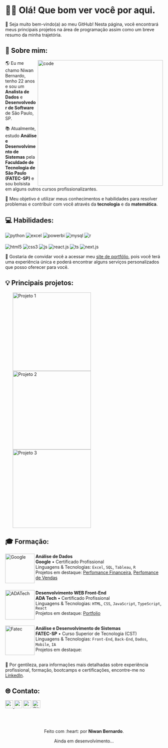 <!-- Início da seção de boas-vindas -->
<h1>👋🏻 Olá! Que bom ver você por aqui.</h1>
<p>🎉 Seja muito bem-vindo(a) ao meu GitHub! Nesta página, você encontrará meus principais projetos na área de programação assim como um breve resumo da minha trajetória.</p> 
<!-- Fim da seção de boas-vindas -->

<!-- Início da seção "Sobre mim" -->
<h2>👾 Sobre mim: </h2>
<img src="https://i.pinimg.com/originals/7d/07/a2/7d07a255678962d30d8717dcf5dbd266.gif" min-width="400px" max-width="400px" width="400px" align="right" alt="code">
<p align="left">🌎 Eu me chamo Niwan Bernardo, tenho 22 anos e sou um <b>Analista de Dados</b> e <b>Desenvolvedor de Software</b> de São Paulo, SP.</p>
<p align="left">📚 Atualmente, estudo <b>Análise e Desenvolvimento de Sistemas</b> pela <b>Faculdade de Tecnologia de São Paulo (FATEC-SP)</b> e sou bolsista em alguns outros cursos profissionalizantes. </p>
<p align="left">🚀 Meu objetivo é utilizar meus conhecimentos e habilidades para resolver problemas e contribuir com você através da <b>tecnologia</b> e da <b>matemática</b>.</p>
<!-- Fim da seção "Sobre mim" -->

<!-- Início da seção "Habilidades" -->
<h2>💻 Habilidades: </h2>
<p>
<img align="center" alt="python" src="https://img.shields.io/badge/Python-14354C?style=for-the-badge&logo=python&logoColor=white"/>
<img align="center" alt="excel" src="https://img.shields.io/badge/Microsoft_Excel-217346?style=for-the-badge&logo=microsoft-excel&logoColor=white"/>
<img align="center" alt="powerbi" src="https://img.shields.io/badge/power_bi-F2C811?style=for-the-badge&logo=powerbi&logoColor=black"/>
<img align="center" alt="mysql" src="https://img.shields.io/badge/mysql-%2300f.svg?style=for-the-badge&logo=mysql&logoColor=white"/>
<img align="center" alt="r" src="https://img.shields.io/badge/r-%23276DC3.svg?style=for-the-badge&logo=r&logoColor=white"/>
<br>
<br>
<img align="center" alt="html5" src="https://img.shields.io/badge/HTML5-E34F26?style=for-the-badge&logo=html5&logoColor=white" />
<img align="center" alt="css3" src="https://img.shields.io/badge/CSS3-1572B6?style=for-the-badge&logo=css3&logoColor=white" />
<img align="center" alt="js" src="https://img.shields.io/badge/JavaScript-F7DF1E?style=for-the-badge&logo=javascript&logoColor=black" /> 
<img align="center" alt="react.js" src="https://img.shields.io/badge/React-20232A?style=for-the-badge&logo=react&logoColor=61DAFB" />
<img align="center" alt="ts" src="https://img.shields.io/static/v1?style=for-the-badge&message=TypeScript&color=3178C6&logo=TypeScript&logoColor=FFFFFF&label=" /> 
<img align="center" alt="next.js" src="https://img.shields.io/badge/Next-black?style=for-the-badge&logo=next.js&logoColor=white" />
</p>
<!-- Fim da seção "Habilidades" -->

<p>💼 Gostaria de convidar você a acessar meu <a href="https://niwanbatista.vercel.app/">site de portfólio</a>, pois você terá uma experiência única e poderá encontrar alguns serviços personalizados que posso oferecer para você.</p>

<!-- Início da seção "Principais projetos" -->
<h2>💡 Principais projetos: </h2>
<ul>
    <a href="https://www.linkedin.com/feed/update/urn:li:activity:7084604567148998656/" target="_blank">
        <img src="https://i.postimg.cc/hjWWq9Z7/Dashboard-Financeiro-Niwan-Bernardo.png" min-width="250px" max-width="250px" width="250px" align="left" alt="Projeto 1">
    </a>
    <a href="https://www.linkedin.com/feed/update/urn:li:activity:7086740929067253760/" target="_blank">
        <img src="https://i.postimg.cc/BvvcQyyr/Dashboard-Eletronicos-Niwan-Bernardo.png" min-width="250px" max-width="250px" width="250px" align="left" alt="Projeto 2">
    </a>
    <a href="https://niwanbatista.vercel.app/" target="_blank">
        <img src="https://i.postimg.cc/28bY4kDh/mockup.png" min-width="250px" max-width="250px" width="250px" align="" alt="Projeto 3">
    </a>
</ul>
<!-- Fim da seção "Principais projetos" -->

<!-- Início da seção "Formação" -->
<h2>🎓 Formação: </h2>
<img align="left" height="94px" width="94px" alt="Google" src="https://www.salesforceben.com/wp-content/uploads/2021/03/google-logo-icon-PNG-Transparent-Background-2048x2048.png"/>
<b>Análise de Dados</b><br>
<b>Google</b> • Certificado Profissional<br>
Linguagens & Tecnologias: <code>Excel</code>, <code>SQL</code>, <code>Tableau</code>, <code>R</code> <br>
Projetos em destaque: <a href="https://www.linkedin.com/feed/update/urn:li:activity:7084604567148998656/">Perfomance Financeira</a>, <a href="https://www.linkedin.com/feed/update/urn:li:activity:7086740929067253760/">Perfomance de Vendas</a><br><br>

<a href="https://ada.tech/"><img align="left" height="94px" width="94px" alt="ADATech" src="https://ada-site-frontend.s3.sa-east-1.amazonaws.com/favicon.png"/></a>
<b>Desenvolvimento WEB Front-End</b><br>
<b>ADA Tech</b> • Certificado Profissional<br>
Linguagens & Tecnologias: <code>HTML</code>, <code>CSS</code>, <code>JavaScript</code>, <code>TypeScript</code>, <code>React</code><br>
Projetos em destaque: <a href="https://portfolio-niwanbernardo.vercel.app/">Portfolio</a><br><br>

<img align="left" height="94px" width="94px" alt="Fatec" src="https://th.bing.com/th/id/R.85d3a7a9d7ff00c632dac8f61d328aa0?rik=OwtGF04280yoEw&riu=http%3a%2f%2fwww.big1news.com.br%2fwp-content%2fuploads%2f2013%2f10%2ffatec-logo.jpg&ehk=8h2n2aS%2bSdawg9WDiAqe6e9GnYRSzGI6F0O5VjiFHrs%3d&risl=&pid=ImgRaw&r=0&sres=1&sresct=1"/>
<b>Análise e Desenvolvimento de Sistemas</b><br>
<b>FATEC-SP</b> • Curso Superior de Tecnologia (CST)<br>
Linguagens & Tecnologias: <code>Front-End</code>, <code>Back-End</code>, <code>Dados</code>, <code>Mobile</code>, <code>IA</code><br>
Projetos em destaque: <br><br>
<p>📱 Por gentileza, para informações mais detalhadas sobre experiência profissional, formação, bootcamps e certificações, encontre-me no <a href="https://www.linkedin.com/in/niwanbatista/" target="_blank">LinkedIn</a>.</p>
<!-- Fim da seção "Formação" -->

<!-- Início da seção "Contato" -->
<h2>🌐 Contato: </h2>
<p>
<a href="https://www.linkedin.com/in/niwanbatista/" target="_blank"><img src="https://img.shields.io/badge/linkedin-%230077B5.svg?&style=for-the-badge&logo=linkedin&logoColor=white" target="_blank" height=25> </a>
<a href="https://api.whatsapp.com/send?phone=5511991359164" target="_blank"><img src="https://img.shields.io/badge/WhatsApp-25D366?style=for-the-badge&logo=whatsapp&logoColor=white" target="_blank" height=25></a>
<a href="https://www.instagram.com/devniwan/"><img src="https://img.shields.io/badge/instagram-%23E4405F.svg?&style=for-the-badge&logo=instagram&logoColor=white" target="_blank" height=25></a> 
<a href="https://github.com/niwanbernardo" target="_blank"><img alt="Github" src="https://img.shields.io/badge/GitHub-%2312100E.svg?&style=for-the-badge&logo=Github&logoColor=white" target="_blank" height=25 /></a>
</p>
<!-- Fim da seção "Contato" -->

<br>
<br>

<!-- Início da seção "Finalização" -->
<div align="center">
  <p>Feito com :heart: por <b>Niwan Bernardo</b>.</p>
  <p>Ainda em desenvolvimento...</p>
</div>
<!-- Fim da seção "Finalização" -->
